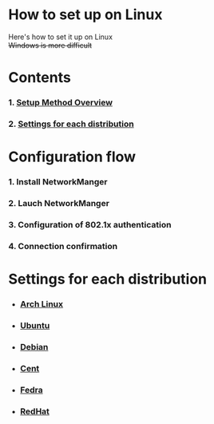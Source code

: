 # How to set up on Linux

Here's how to set it up on Linux <br> ~~Windows is more difficult~~

# Contents

### 1. [Setup Method Overview](#configuration-flow)

### 2. [Settings for each distribution](#settings-for-each-distribution)

# Configuration flow

### 1. Install NetworkManger 

### 2. Lauch NetworkManger 

### 3. Configuration of 802.1x authentication 

### 4. Connection confirmation

# Settings for each distribution

- ### [Arch Linux](../Linux/arch.md)

- ### [Ubuntu](../Linux/GNU/ubuntu.md)

- ### [Debian](../Linux/GNU/debian.md)

- ### [Cent](../Linux/GNU/cent.md)

- ### [Fedra](../Linux/GNU/fedra.md)

- ### [RedHat](../Linux/GNU/redhat.md)